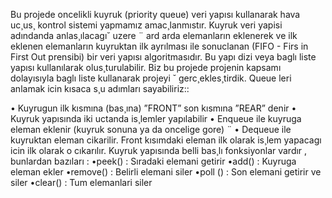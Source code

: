 Bu projede oncelikli kuyruk (priority queue)
veri yapısı kullanarak hava uc¸us¸ kontrol sistemi
yapmamız amac¸lanmıstır.
Kuyruk veri yapisi adındanda anlas¸ılacagı˘ uzere ¨
ard arda elemanların eklenerek ve ilk eklenen
elemanların kuyruktan ilk ayrılması ile sonuclanan
(FIFO - Firs in First Out prensibi) bir veri yapısı
algoritmasıdır. Bu yapı dizi veya baglı liste yapısı
kullanılarak olus¸turulabilir. Biz bu projede projenin
kapsamı dolayısıyla baglı liste kullanarak projeyi ˘
gerc¸ekles¸tirdik.
Queue leri anlamak icin kısaca s¸u adımları
sayabiliriz::

• Kuyrugun ilk kısmına (bas¸ına) ”FRONT” son
kısmına ”REAR” denir
• Kuyruk yapısında iki uctanda is¸lemler yapılabilir
• Enqueue ile kuyruga eleman eklenir (kuyruk
sonuna ya da oncelige gore) ¨
• Dequeue ile kuyruktan eleman cikarilir. Front
kısımdaki eleman ilk olarak is¸lem yapacagı icin ilk
olarak o cıkarılır.
Kuyruk yapısında belli bas¸lı fonksiyonlar vardır ,
bunlardan bazıları :
•peek() : Sıradaki elemani getirir
•add() : Kuyruga eleman ekler
•remove() : Belirli elemani siler
•poll () : Son elemani getirir ve siler
•clear() : Tum elemanlari siler
